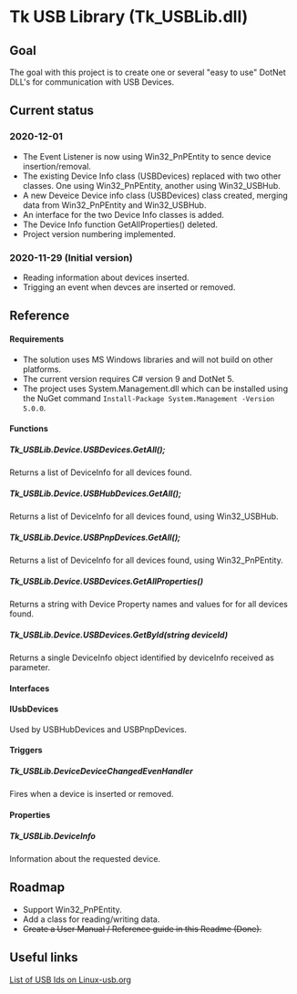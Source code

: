 # Tk USB Library (Tk_USBLib.dll)

## Goal
The goal with this project is to create one or several "easy to use" DotNet DLL's for communication with USB Devices. 


## Current status

### 2020-12-01
- The Event Listener is now using Win32_PnPEntity to sence device insertion/removal.
- The existing Device Info class (USBDevices) replaced with two other classes. One using Win32_PnPEntity, another using Win32_USBHub.
- A new Deveice Device info class (USBDevices)  class created, merging data from Win32_PnPEntity and Win32_USBHub.
- An interface for the two Device Info classes is added. 
- The Device Info function GetAllProperties() deleted.
- Project version numbering implemented.

### 2020-11-29 (Initial version)
- Reading information about devices inserted. 
- Trigging an event when devces are inserted or removed.

## Reference
#### Requirements
- The solution uses MS Windows libraries and will not build on other platforms.
- The current version requires C# version 9 and DotNet 5.
- The project uses System.Management.dll which can be installed using the NuGet command `Install-Package System.Management -Version 5.0.0`.

#### Functions

##### Tk_USBLib.Device.USBDevices.GetAll();
Returns a list of DeviceInfo for all devices found.

##### Tk_USBLib.Device.USBHubDevices.GetAll();
Returns a list of DeviceInfo for all devices found, using Win32_USBHub.

##### Tk_USBLib.Device.USBPnpDevices.GetAll();
Returns a list of DeviceInfo for all devices found, using Win32_PnPEntity.

##### Tk_USBLib.Device.USBDevices.GetAllProperties()
Returns a string with Device Property names and values for for all devices found.

##### Tk_USBLib.Device.USBDevices.GetById(string deviceId)
Returns a single DeviceInfo object identified by deviceInfo received as parameter.

#### Interfaces
#### IUsbDevices
Used by USBHubDevices and USBPnpDevices.

#### Triggers
##### Tk_USBLib.DeviceDeviceChangedEvenHandler
Fires when a device is inserted or removed.

#### Properties
##### Tk_USBLib.DeviceInfo
Information about the requested device.

## Roadmap
- Support Win32_PnPEntity. 
- Add a class for reading/writing data.
- ~~Create a User Manual / Reference guide in this Readme (Done).~~

## Useful links
[List of USB Ids on Linux-usb.org](http://www.linux-usb.org/usb.ids)
